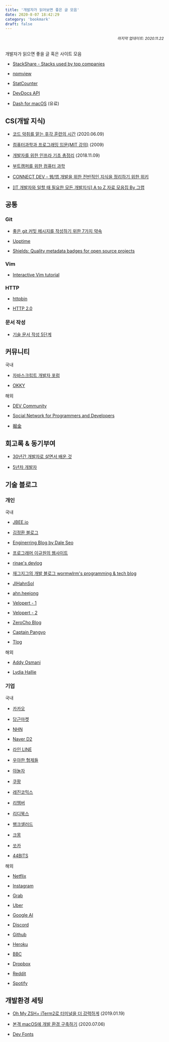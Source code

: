 ```yaml
---
title: '개발자가 읽어보면 좋은 글 모음'
date: 2020-8-07 18:42:29
category: 'bookmark'
draft: false
---
```


<div style="font-size: 12px; font-style: italic; text-align: right;">
마지막 업데이트: 2020.11.22
</div>

<br />

개발자가 읽으면 좋을 글 혹은 사이트 모음

- [StackShare - Stacks used by top companies](https://stackshare.io/)

- [npmview](https://npmview.now.sh/)

- [StatCounter](https://gs.statcounter.com/)

- [DevDocs API](https://devdocs.io/)

- [Dash for macOS](https://kapeli.com/dash) (유료)

## CS(개발 지식)

- [코드 악취를 맡는 후각 훈련의 시간](https://helloworld.kurly.com/blog/rms-refactoring/) (2020.06.09)

- [컴퓨터과학과 프로그래밍 입문(MIT 강의)](http://www.snow.or.kr/lecture/applied_sciences/computer_science/4997.html) (2009)

- [개발자를 위한 인프라 기초 총정리](https://futurecreator.github.io/2018/11/09/it-infrastructure-basics/index.html?fbclid=IwAR0A529efk5t-wiPpwNfIwoorwEQtAx8W5BhdmjApLeadmHlcJR_uocCm8U) (2018.11.09)

- [부트캠퍼를 위한 컴퓨터 과학](https://csbooks.wisedog.net/)

- [CONNECT DEV - 웹/앱 개발을 위한 전반적인 지식을 정리하기 위한 위키](https://www.notion.so/CONNECT-DEV-000045ea17d94055b8a535fd7319a1db)

- [[IT 개발자와 일할 때 필요한 모든 개발지식] A to Z 자료 모음집 By 그랩](https://www.grabbing.me/IT-A-to-Z-By-1e1fbc981b7c4c03ac44943085ac8304)

## 공통

### Git

- [좋은 git 커밋 메시지를 작성하기 위한 7가지 약속](https://meetup.toast.com/posts/106)

- [Upptime](https://github.com/upptime/upptime)

- [Shields: Quality metadata badges for open source projects](https://shields.io/)

### Vim

- [Interactive Vim tutorial](https://www.openvim.com/sandbox.html)

### HTTP

- [httpbin](http://httpbin.org/)

- [HTTP 2.0](https://httpwg.org/specs/rfc7540.html)

### 문서 작성

- [기술 문서 작성 5단계](https://tech.kakaoenterprise.com/65)

## 커뮤니티

<p>국내</p>

- [자바스크립트 개발자 포럼](https://jsdev.kr/)

- [OKKY](https://okky.kr/)

<p>해외</p>

- [DEV Community](https://dev.to/)

- [Social Network for Programmers and Developers](https://morioh.com/explore)

- [掘金](https://juejin.cn/)

## 회고록 & 동기부여

- [30년간 개발자로 살면서 배운 것](https://taegon.kim/archives/6546)

- [5년차 개발자](https://blog.kingbbode.com/51)

## 기술 블로그

### 개인

<p>국내</p>

- [JBEE.io](https://jbee.io/)

- [김정환 블로그](http://jeonghwan-kim.github.io/)

- [Enginerring Blog by Dale Seo](https://www.daleseo.com/)

- [프로그래머 이규원의 웹사이트](https://gyuwon.github.io/)

- [rinae's devlog](https://rinae.dev/)

- [재그지그의 개발 블로그 wormwlrm's programming & tech blog](https://wormwlrm.github.io/)

- [JIHahnSol](https://velog.io/@zansol)

- [ahn.heejong](https://ahnheejong.name/)

- [Velopert - 1](https://velopert.com/)

- [Velopert - 2](https://velog.io/@velopert)

- [ZeroCho Blog](https://www.zerocho.com/)

- [Captain Pangyo](https://joshua1988.github.io/)

- [Tlog](http://tlog.tammolo.com/)

<p>해외</p>

- [Addy Osmani](https://medium.com/@addyosmani)

- [Lydia Hallie](https://dev.to/lydiahallie)

### 기업

<p>국내</p>

- [카카오](https://tech.kakao.com/)

- [당근마켓](https://medium.com/daangn)

- [NHN](https://meetup.toast.com/)

- [Naver D2](https://d2.naver.com/helloworld)

- [라인 LINE](https://engineering.linecorp.com/ko/blog/)

- [우아한 형제들](https://woowabros.github.io/)

- [야놀자](https://yanolja.github.io/)

- [쿠팡](https://medium.com/coupang-tech)

- [레진코믹스](https://tech.lezhin.com/)

- [리멤버](https://blog.dramancompany.com/)

- [리디북스](https://www.ridicorp.com/blog/)

- [뱅크샐러드](https://blog.banksalad.com/tech/)

- [크몽](https://brunch.co.kr/magazine/kmong-tech)

- [쏘카](https://tech.socarcorp.kr/)

- [44BITS](https://www.44bits.io/ko)

<p>해외</p>

- [Netflix](https://netflixtechblog.com/)

- [Instagram](https://instagram-engineering.com/)

- [Grab](https://engineering.grab.com/)

- [Uber](https://eng.uber.com/)

- [Google AI](https://ai.googleblog.com/)

- [Discord](https://blog.discord.com/)

- [Github](https://github.blog/category/engineering/)

- [Heroku](https://blog.heroku.com/engineering)

- [BBC](https://medium.com/bbc-design-engineering)

- [Dropbox](https://dropbox.tech/)

- [Reddit](https://redditblog.com/)

- [Spotify](https://engineering.atspotify.com/)

## 개발환경 세팅

- [Oh My ZSH+ iTerm2로 터미널을 더 강력하게](https://medium.com/harrythegreat/oh-my-zsh-iterm2%EB%A1%9C-%ED%84%B0%EB%AF%B8%EB%84%90%EC%9D%84-%EB%8D%94-%EA%B0%95%EB%A0%A5%ED%95%98%EA%B2%8C-a105f2c01bec) (2019.01.19)

- [본격 macOS에 개발 환경 구축하기](https://subicura.com/2017/11/22/mac-os-development-environment-setup.html) (2020.07.06)

- [Dev Fonts](https://devfonts.gafi.dev/)
